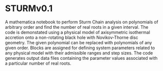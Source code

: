 # STURMv0.1
A mathematica notebook to perform Sturm Chain analysis on polynomials of arbitrary order and find the number of real roots in a given interval.
The code is demonstated using a physical model of axisymmetric isothermal accretion onto a non-rotating black hole with Novikov-Thorne disc geometry.
The given polynomial can be replaced with polynomials of any given order. Blocks are assigned for defining system parameters related to any physical model
with their admissible ranges and step sizes. The code generates output data files containing the parameter values associated with a particular number of real roots.
